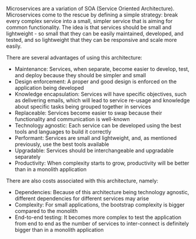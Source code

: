 Microservices are a variation of SOA (Service Oriented Architecture).
Microservices come to the rescue by defining a simple strategy: break every complex service into a small, simpler service that is aiming for common functionality. 
The idea is that services should be small and lightweight - so small that they can be easily maintained, developed, and tested, 
and so lightweight that they can be responsive and scale more easily.

There are several advantages of using this architecture:
- Maintenance: Services, when separate, become easier to develop, test, and deploy because they should be simpler and small
- Design enforcement: A proper and good design is enforced on the application being developed
- Knowledge encapsulation: Services will have specific objectives, such as delivering emails, which will lead to service re-usage and knowledge about specific tasks    being grouped together in services
- Replaceable: Services become easier to swap because their functionality and communication is well-known
- Technology agnostic: Each service can be developed using the best tools and languages to build it correctly
- Performant: Services are small and lightweight, and, as mentioned previously, use the best tools available
- Upgradable: Services should be interchangeable and upgradable separately
- Productivity: When complexity starts to grow, productivity will be better than in a monolith application

There are also costs associated with this architecture, namely:
- Dependencies: Because of this architecture being technology agnostic, different dependencies for different services may arise
- Complexity: For small applications, the bootstrap complexity is bigger compared to the monolith
- End-to-end testing: It becomes more complex to test the application from end to end as the number of services to inter-connect is definitely bigger than in a monolith application